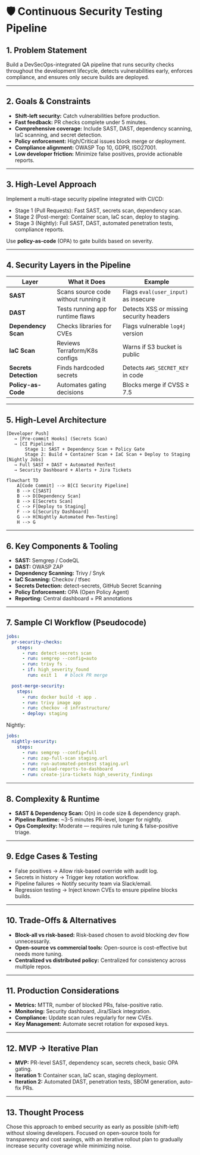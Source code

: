 # 🛡️ Continuous Security Testing Pipeline

## 1. Problem Statement

Build a DevSecOps-integrated QA pipeline that runs security checks throughout the development lifecycle, detects vulnerabilities early, enforces compliance, and ensures only secure builds are deployed.

---

## 2. Goals & Constraints

* **Shift-left security:** Catch vulnerabilities before production.
* **Fast feedback:** PR checks complete under 5 minutes.
* **Comprehensive coverage:** Include SAST, DAST, dependency scanning, IaC scanning, and secret detection.
* **Policy enforcement:** High/Critical issues block merge or deployment.
* **Compliance alignment:** OWASP Top 10, GDPR, ISO27001.
* **Low developer friction:** Minimize false positives, provide actionable reports.

---

## 3. High-Level Approach

Implement a multi-stage security pipeline integrated with CI/CD:

* Stage 1 (Pull Requests): Fast SAST, secrets scan, dependency scan.
* Stage 2 (Post-merge): Container scan, IaC scan, deploy to staging.
* Stage 3 (Nightly): Full SAST, DAST, automated penetration tests, compliance reports.

Use **policy-as-code** (OPA) to gate builds based on severity.

---

## 4. Security Layers in the Pipeline

| Layer                 | What it Does                         | Example                                 |
| --------------------- | ------------------------------------ | --------------------------------------- |
| **SAST**              | Scans source code without running it | Flags `eval(user_input)` as insecure    |
| **DAST**              | Tests running app for runtime flaws  | Detects XSS or missing security headers |
| **Dependency Scan**   | Checks libraries for CVEs            | Flags vulnerable `log4j` version        |
| **IaC Scan**          | Reviews Terraform/K8s configs        | Warns if S3 bucket is public            |
| **Secrets Detection** | Finds hardcoded secrets              | Detects `AWS_SECRET_KEY` in code        |
| **Policy-as-Code**    | Automates gating decisions           | Blocks merge if CVSS ≥ 7.5              |

---

## 5. High-Level Architecture

```
[Developer Push]
   → [Pre-commit Hooks] (Secrets Scan)
   → [CI Pipeline]
       Stage 1: SAST + Dependency Scan + Policy Gate
       Stage 2: Build + Container Scan + IaC Scan + Deploy to Staging
[Nightly Jobs]
   → Full SAST + DAST + Automated PenTest
   → Security Dashboard + Alerts + Jira Tickets
```
```mermaid
flowchart TD
    A[Code Commit] --> B[CI Security Pipeline]
    B --> C[SAST]
    B --> D[Dependency Scan]
    B --> E[Secrets Scan]
    C --> F[Deploy to Staging]
    F --> G[Security Dashboard]
    G --> H[Nightly Automated Pen-Testing]
    H --> G
```
---

## 6. Key Components & Tooling

* **SAST:** Semgrep / CodeQL
* **DAST:** OWASP ZAP
* **Dependency Scanning:** Trivy / Snyk
* **IaC Scanning:** Checkov / tfsec
* **Secrets Detection:** detect-secrets, GitHub Secret Scanning
* **Policy Enforcement:** OPA (Open Policy Agent)
* **Reporting:** Central dashboard + PR annotations

---

## 7. Sample CI Workflow (Pseudocode)

```yaml
jobs:
  pr-security-checks:
    steps:
      - run: detect-secrets scan
      - run: semgrep --config=auto
      - run: trivy fs .
      - if: high_severity_found
        run: exit 1   # block PR merge

  post-merge-security:
    steps:
      - run: docker build -t app .
      - run: trivy image app
      - run: checkov -d infrastructure/
      - deploy: staging
```

Nightly:

```yaml
jobs:
  nightly-security:
    steps:
      - run: semgrep --config=full
      - run: zap-full-scan staging.url
      - run: run-automated-pentest staging.url
      - run: upload-reports-to-dashboard
      - run: create-jira-tickets high_severity_findings
```

---

## 8. Complexity & Runtime

* **SAST & Dependency Scan:** O(n) in code size & dependency graph.
* **Pipeline Runtime:** \~3-5 minutes PR-level, longer for nightly.
* **Ops Complexity:** Moderate — requires rule tuning & false-positive triage.

---

## 9. Edge Cases & Testing

* False positives → Allow risk-based override with audit log.
* Secrets in history → Trigger key rotation workflow.
* Pipeline failures → Notify security team via Slack/email.
* Regression testing → Inject known CVEs to ensure pipeline blocks builds.

---

## 10. Trade-Offs & Alternatives

* **Block-all vs risk-based:** Risk-based chosen to avoid blocking dev flow unnecessarily.
* **Open-source vs commercial tools:** Open-source is cost-effective but needs more tuning.
* **Centralized vs distributed policy:** Centralized for consistency across multiple repos.

---

## 11. Production Considerations

* **Metrics:** MTTR, number of blocked PRs, false-positive ratio.
* **Monitoring:** Security dashboard, Jira/Slack integration.
* **Compliance:** Update scan rules regularly for new CVEs.
* **Key Management:** Automate secret rotation for exposed keys.

---

## 12. MVP → Iterative Plan

* **MVP:** PR-level SAST, dependency scan, secrets check, basic OPA gating.
* **Iteration 1:** Container scan, IaC scan, staging deployment.
* **Iteration 2:** Automated DAST, penetration tests, SBOM generation, auto-fix PRs.

---

## 13. Thought Process

Chose this approach to embed security as early as possible (shift-left) without slowing developers. Focused on open-source tools for transparency and cost savings, with an iterative rollout plan to gradually increase security coverage while minimizing noise.

